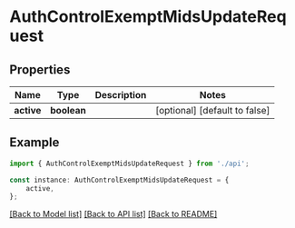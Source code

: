 # AuthControlExemptMidsUpdateRequest


## Properties

Name | Type | Description | Notes
------------ | ------------- | ------------- | -------------
**active** | **boolean** |  | [optional] [default to false]

## Example

```typescript
import { AuthControlExemptMidsUpdateRequest } from './api';

const instance: AuthControlExemptMidsUpdateRequest = {
    active,
};
```

[[Back to Model list]](../README.md#documentation-for-models) [[Back to API list]](../README.md#documentation-for-api-endpoints) [[Back to README]](../README.md)
